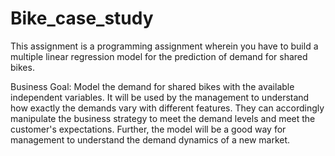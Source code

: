 # Bike_case_study
This assignment is a programming assignment wherein you have to build a multiple linear regression model for the prediction of demand for shared bikes. 


Business Goal: Model the demand for shared bikes with the available independent variables. It will be used by the management to understand how exactly the demands vary with different features. They can accordingly manipulate the business strategy to meet the demand levels and meet the customer's expectations. Further, the model will be a good way for management to understand the demand dynamics of a new market.
